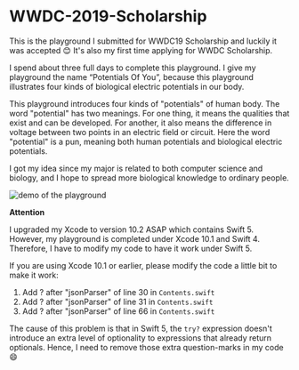 # WWDC-2019-Scholarship

This is the playground I submitted for WWDC19 Scholarship and luckily it was accepted 😊 It's also my first time applying for WWDC Scholarship.

I spend about three full days to complete this playground. I give my playground the name “Potentials Of You”, because this playground illustrates four kinds of biological electric potentials in our body.

This playground introduces four kinds of "potentials" of human body. The word "potential" has two meanings. For one thing, it means the qualities that exist and can be developed. For another, it also means the difference in voltage between two points in an electric field or circuit. Here the word "potential" is a pun, meaning both human potentials and biological electric potentials.

I got my idea since my major is related to both computer science and biology, and I hope to spread more biological knowledge to ordinary people.

![demo of the playground](https://raw.githubusercontent.com/AndyLuoJJ/WWDC-2019-Scholarship/master/demo.gif)

**Attention**

I upgraded my Xcode to version 10.2 ASAP which contains Swift 5. However, my playground is completed under Xcode 10.1 and Swift 4. Therefore, I have to modify my code to have it work under Swift 5. 

If you are using Xcode 10.1 or earlier, please modify the code a little bit to make it work:

1. Add ? after "jsonParser" of line 30 in ```Contents.swift```
2. Add ? after "jsonParser" of line 31 in ```Contents.swift```
3. Add ? after "jsonParser" of line 66 in ```Contents.swift```

The cause of this problem is that in Swift 5, the ```try?``` expression doesn't introduce an extra level of optionality to expressions that already return optionals. Hence, I need to remove those extra question-marks in my code 😄